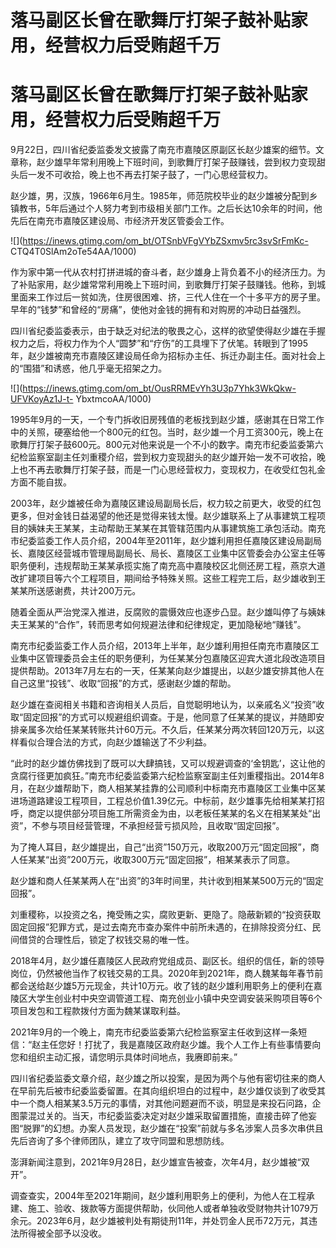 # 落马副区长曾在歌舞厅打架子鼓补贴家用，经营权力后受贿超千万

# 落马副区长曾在歌舞厅打架子鼓补贴家用，经营权力后受贿超千万

9月22日，四川省纪委监委发文披露了南充市嘉陵区原副区长赵少雄案的细节。文章称，赵少雄早年常利用晚上下班时间，到歌舞厅打架子鼓赚钱，尝到权力变现甜头后一发不可收拾，晚上也不再去打架子鼓了，一门心思经营权力。

赵少雄，男，汉族，1966年6月生。1985年，师范院校毕业的赵少雄被分配到乡镇教书，5年后通过个人努力考到市级相关部门工作。之后长达10余年的时间，他先后在南充市嘉陵区建设局、市经济开发区管委会工作。

![](https://inews.gtimg.com/om_bt/OTSnbVFgVYbZSxmv5rc3svSrFmKc-
CTQ4T0SlAm2oTe54AA/1000)

作为家中第一代从农村打拼进城的奋斗者，赵少雄身上背负着不小的经济压力。为了补贴家用，赵少雄常常利用晚上下班时间，到歌舞厅打架子鼓赚钱。他称，到城里面来工作过后一贫如洗，住房很困难、挤，三代人住在一个十多平方的房子里。早年的“钱梦”和曾经的“房痛”，使他对金钱的拥有和对购房的冲动日益强烈。

四川省纪委监委表示，由于缺乏对纪法的敬畏之心，这样的欲望使得赵少雄在手握权力之后，将权力作为个人“圆梦”和“疗伤”的工具埋下了伏笔。转眼到了1995年，赵少雄被南充市嘉陵区建设局任命为招标办主任、拆迁办副主任。面对社会上的“围猎”和诱惑，他几乎毫无招架之力。

![](https://inews.gtimg.com/om_bt/OusRRMEvYh3U3p7Yhk3WkQkw-UFVKoyAz1J-t-
YbxtmcoAA/1000)

1995年9月的一天，一个专门拆收旧房残值的老板找到赵少雄，感谢其在日常工作中的关照，硬塞给他一个800元的红包。当时，赵少雄一个月工资300元，晚上在歌舞厅打架子鼓600元。800元对他来说是一个不小的数字。南充市纪委监委第六纪检监察室副主任刘重稷介绍，尝到权力变现甜头的赵少雄开始一发不可收拾，晚上也不再去歌舞厅打架子鼓，而是一门心思经营权力，变现权力，在收受红包礼金方面不能自拔。

2003年，赵少雄被任命为嘉陵区建设局副局长后，权力较之前更大，收受的红包更多，但对金钱日益渴望的他还是觉得来钱太慢。赵少雄联系上了从事建筑工程项目的姨妹夫王某某，主动帮助王某某在其管辖范围内从事建筑施工承包活动。南充市纪委监委工作人员介绍，2004年至2011年，赵少雄利用担任嘉陵区建设局副局长、嘉陵区经营城市管理局副局长、局长、嘉陵区工业集中区管委会办公室主任等职务便利，违规帮助王某某承揽实施了南充高中嘉陵校区北侧还房工程，燕京大道改扩建项目等六个工程项目，期间给予特殊关照。这些工程完工后，赵少雄收到王某某所送感谢费，共计200万元。

随着全面从严治党深入推进，反腐败的震慑效应也逐步凸显。赵少雄叫停了与姨妹夫王某某的“合作”，转而思考如何规避法律和纪律规定，更加隐秘地“赚钱”。

南充市纪委监委工作人员介绍，2013年上半年，赵少雄利用担任南充市嘉陵区工业集中区管理委员会主任的职务便利，为任某某分包嘉陵区迎宾大道北段改造项目提供帮助。2013年7月左右的一天，任某某向赵少雄提出，以赵少雄安排其他人在自己这里“投钱”、收取“回报”的方式，感谢赵少雄的帮助。

赵少雄在查阅相关书籍和咨询相关人员后，自觉聪明地认为，以亲戚名义“投资”收取“固定回报”的方式可以规避组织调查。于是，他同意了任某某的提议，并随即安排亲属多次给任某某转账共计60万元。不久后，任某某分两次转回120万元，以这样看似合理合法的方式，向赵少雄输送了不少利益。

“此时的赵少雄仿佛找到了既可以大肆搞钱，又可以规避调查的‘金钥匙’，这让他的贪腐行径更加疯狂。”南充市纪委监委第六纪检监察室副主任刘重稷指出。2014年8月，在赵少雄帮助下，商人相某某挂靠的公司顺利中标南充市嘉陵区工业集中区某进场道路建设工程项目，工程总价值1.39亿元。中标前，赵少雄事先给相某某打招呼，商定以提供部分项目施工所需资金为由，以老板任某某的名义在相某某处“出资”，不参与项目经营管理，不承担经营亏损风险，且收取“固定回报”。

为了掩人耳目，赵少雄提出，自己“出资”150万元，收取200万元“固定回报”，商人任某某“出资”200万元，收取300万元“固定回报”，相某某表示了同意。

赵少雄和商人任某某两人在“出资”的3年时间里，共计收到相某某500万元的“固定回报”。

刘重稷称，以投资之名，掩受贿之实，腐败更新、更隐了。隐蔽新颖的“投资获取固定回报”犯罪方式，是过去南充市查办案件中前所未遇的，在排除投资分红、民间借贷的合理性后，锁定了权钱交易的唯一性。

2018年4月，赵少雄任嘉陵区人民政府党组成员、副区长。组织的信任，新的领导岗位，仍然被他当作了权钱交易的工具。2020年到2021年，商人魏某每年春节前都会送给赵少雄5万元现金，共计10万元。收了钱的赵少雄利用职务上的便利在嘉陵区大学生创业村中央空调管道工程、南充创业小镇中央空调安装采购项目等6个项目发包和工程款拨付方面为魏某谋取利益。

2021年9月的一个晚上，南充市纪委监委第六纪检监察室主任收到这样一条短信：“赵主任您好！打扰了，我是嘉陵区政府赵少雄。我个人工作上有些事情要向您和组织主动汇报，请您明示具体时间地点，我赓即前来。”

四川省纪委监委文章介绍，赵少雄之所以投案，是因为两个与他有密切往来的商人在早前先后被市纪委监委留置。在其向组织坦白的过程中，赵少雄仅谈到了收受其中一个商人相某某3.5万元的事情，对其他问题避而不谈，明显是来投石问路，企图蒙混过关的。当天，市纪委监委决定对赵少雄采取留置措施，直接击碎了他妄图“脱罪”的幻想。办案人员发现，赵少雄在“投案”前就与多名涉案人员多次串供且先后咨询了多个律师团队，建立了攻守同盟和思想防线。

澎湃新闻注意到，2021年9月28日，赵少雄宣告被查，次年4月，赵少雄被“双开”。

调查查实，2004年至2021年期间，赵少雄利用职务上的便利，为他人在工程承建、施工、验收、拨款等方面提供帮助，伙同他人或者单独收受财物共计1079万余元。2023年6月，赵少雄被判处有期徒刑11年，并处罚金人民币72万元，其违法所得被全部予以没收。

